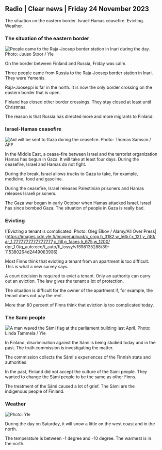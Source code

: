 ## Radio \| Clear news \| Friday 24 November 2023

The situation on the eastern border. Israel-Hamas ceasefire. Evicting. Weather.

### The situation of the eastern border

![People came to the Raja-Joosep border station in Inari during the day. Photo: Juuso Stoor / Yle](https://images.cdn.yle.fi/image/upload/c_crop,h_3368,w_5986,x_0,y_0/ar_1.7777777777777777,c_fill,g_faces,h_675,w_1200/dpr_1.0/q_auto:eco/f_auto/fl_lossy/v1700827102/39-120618465608fd4818b7)

On the border between Finland and Russia, Friday was calm.

Three people came from Russia to the Raja-Joosep border station in Inari. They were Yemenis.

Raja-Jooseppi is far in the north. It is now the only border crossing on the eastern border that is open.

Finland has closed other border crossings. They stay closed at least until Christmas.

The reason is that Russia has directed more and more migrants to Finland.

### Israel-Hamas ceasefire

![Aid will be sent to Gaza during the ceasefire. Photo: Thomas Samson / AFP](https://images.cdn.yle.fi/image/upload/c_crop,h_2879,w_5119,x_0,y_533/ar_1.777777777777777,c_fill,g_faces,h_675,w_1200/dpr_1.0/q_auto:eco/f_auto/fl_lossy/v1700822253/39-120580865603d3467a7a)

In the Middle East, a cease-fire between Israel and the terrorist organization Hamas has begun in Gaza. It will take at least four days. During the ceasefire, Israel and Hamas do not fight.

During the break, Israel allows trucks to Gaza to take, for example, medicine, food and gasoline.

During the ceasefire, Israel releases Palestinian prisoners and Hamas releases Israeli prisoners.

The Gaza war began in early October when Hamas attacked Israel. Israel has since bombed Gaza. The situation of people in Gaza is really bad.

### Evicting

![Evicting a tenant is complicated. Photo: Oleg Elkov / Alamy/All Over Press](https://images.cdn.yle.fi/image/upload/c_crop,h_3182,w_5657,x_121,y_740/ar_1.7777777777777777,c_fill,g_faces,h_675,w_1200/ dpr_1.0/q_auto:eco/f_auto/fl_lossy/v1698135288/39-115380264d2449083906)

Most Finns think that evicting a tenant from an apartment is too difficult. This is what a new survey says.

A court decision is required to evict a tenant. Only an authority can carry out an eviction. The law gives the tenant a lot of protection.

The situation is difficult for the owner of the apartment if, for example, the tenant does not pay the rent.

More than 80 percent of Finns think that eviction is too complicated today.

### The Sami people

![A man waved the Sámi flag at the parliament building last April. Photo: Linda Tammela / Yle](https://images.cdn.yle.fi/image/upload/c_crop,h_659,w_1173,x_0,y_133/ar_1.7777777777777777,c_fill,g_faces,h_675,w_1200/dpr_1.0/q_auto:eco/f_auto/fl_lossy/v1693572536/39-10986686437da2797694)

In Finland, discrimination against the Sámi is being studied today and in the past. The truth commission is investigating the matter.

The commission collects the Sámi's experiences of the Finnish state and authorities.

In the past, Finland did not accept the culture of the Sami people. They wanted to change the Sámi people to be the same as other Finns.

The treatment of the Sámi caused a lot of grief. The Sámi are the indigenous people of Finland.

### Weather

![ Photo: Yle](https://images.cdn.yle.fi/image/upload/c_crop,h_1080,w_1919,x_0,y_0/ar_1.7777777777777777,c_fill,g_faces,h_675,w_1200/dpr_1.0/q_auto:eco/f_auto/fl_lossy/v1700835658/39-12063856560b12785459)

During the day on Saturday, it will snow a little on the west coast and in the north.

The temperature is between -1 degree and -10 degree. The warmest is in the north.
